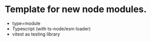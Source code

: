 # Template for new node modules.

* type=module
* Typescript (with ts-node/esm loader)
* vitest as testing library
